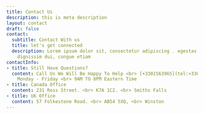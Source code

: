 ```yaml
---
title: Contact Us
description: this is meta description
layout: contact
draft: false
contact:
  subtitle: Contact With us
  title: let's get connected
  description: Lorem ipsum dolor sit, consectetur adipiscing . egestas cursus pellentesque
    dignissim dui, congue etiam
contactInfo:
- title: Still Have Questions?
  content: Call Us We Will Be Happy To Help <br> [+3301563965](tel:+3301563965) <br>
    Monday - Friday <br> 9AM TO 8PM Eastern Time
- title: Canada Office
  content: 231 Ross Street. <br> K7A 1C2. <br> Smiths Falls
- title: UK Office
  content: 57 Folkestone Road. <br> AB54 5XQ, <br> Winston
---
```


